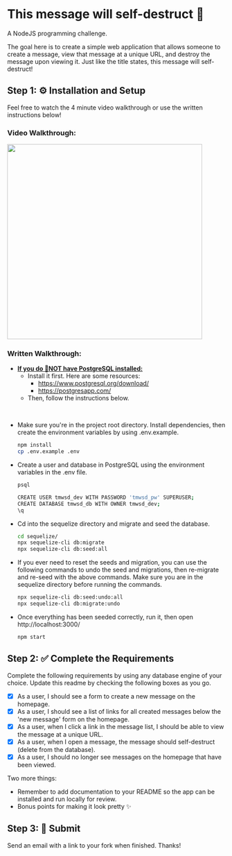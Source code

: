 # This message will self-destruct 🧨

A NodeJS programming challenge.

The goal here is to create a simple web application that allows someone to create a message, view that message at a unique URL, and destroy the message upon viewing it. Just like the title states, this message will self-destruct!

## Step 1: ⚙️ Installation and Setup

<p>Feel free to watch the 4 minute video walkthrough or use the written instructions below!</p>

### Video Walkthrough:
<a href="https://youtu.be/ISIF3iUrzN4"><img src="https://i.imgur.com/BlRX21R.png" style="width:450px;" /></a>
<!-- [![Setup Walkthrough](https://i.imgur.com/BlRX21R.png)](https://youtu.be/ISIF3iUrzN4) -->


### Written Walkthrough:
 - <b><u>If you do 🙅NOT have PostgreSQL installed:</u></b>
    - Install it first. Here are some resources:
      - https://www.postgresql.org/download/
      - https://postgresapp.com/
    - Then, follow the instructions below.

<br>

   - Make sure you're in the project root directory. Install dependencies, then create the environment variables by using .env.example.
      ``` bash
      npm install
      cp .env.example .env
      ```
   - Create a user and database in PostgreSQL using the environment variables in the .env file.
      ``` bash
      psql

      CREATE USER tmwsd_dev WITH PASSWORD 'tmwsd_pw' SUPERUSER;
      CREATE DATABASE tmwsd_db WITH OWNER tmwsd_dev;
      \q
      ```
   - Cd into the sequelize directory and migrate and seed the database.
      ``` bash
      cd sequelize/
      npx sequelize-cli db:migrate
      npx sequelize-cli db:seed:all
      ```
   - If you ever need to reset the seeds and migration, you can use the following commands to undo the seed and migrations, then re-migrate and re-seed with the above commands. Make sure you are in the sequelize directory before running the commands.
      ``` bash
      npx sequelize-cli db:seed:undo:all
      npx sequelize-cli db:migrate:undo
      ```
   - Once everything has been seeded correctly, run it, then open http://localhost:3000/
      ``` bash
      npm start
      ```


## Step 2: ✅ Complete the Requirements

Complete the following requirements by using any database engine of your choice. Update this readme by checking the following boxes as you go.

- [x] As a user, I should see a form to create a new message on the homepage.
- [x] As a user, I should see a list of links for all created messages below the 'new message' form on the homepage.
- [x] As a user, when I click a link in the message list, I should be able to view the message at a unique URL.
- [x] As a user, when I open a message, the message should self-destruct (delete from the database).
- [x] As a user, I should no longer see messages on the homepage that have been viewed.

Two more things:
* Remember to add documentation to your README so the app can be installed and run locally for review.
* Bonus points for making it look pretty :sparkles:

## Step 3: 🚀 Submit

Send an email with a link to your fork when finished. Thanks!
